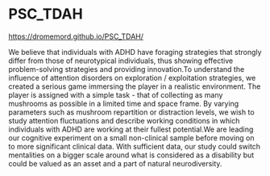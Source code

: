 # PSC_TDAH


https://dromemord.github.io/PSC_TDAH/

We believe that individuals with ADHD have foraging strategies that strongly differ from those of neurotypical individuals, thus showing effective problem-solving strategies and providing innovation.To understand the influence of attention disorders on exploration / exploitation strategies, we created a serious game immersing the player in a realistic environment. The player is assigned with a simple task - that of collecting as many mushrooms as possible in a limited time and space frame. By varying parameters such as mushroom repartition or distraction levels, we wish to study attention fluctuations and describe working conditions in which individuals with ADHD are working at their fullest potential.We are leading our cognitive experiment on a small non-clinical sample before moving on to more significant clinical data. With sufficient data, our study could switch mentalities on a bigger scale around what is considered as a disability but could be valued as an asset and a part of natural neurodiversity.
